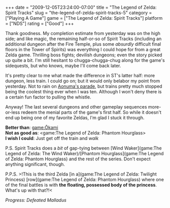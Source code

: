 +++
date = "2009-12-05T23:24:00-07:00"
title = "The Legend of Zelda: Spirit Tracks"
slug = "the-legend-of-zelda-spirit-tracks-5"
category = ["Playing A Game"]
game = ["The Legend of Zelda: Spirit Tracks"]
platform = ["NDS"]
rating = ["Good"]
+++

Thank goodness.  My completion estimate from yesterday was on the high side; and like magic, the remaining half-or-so of Spirit Tracks (including an additional dungeon after the Fire Temple, plus some <i>absurdly</i> difficult final floors in the Tower of Spirits) was everything I could hope for from a great Zelda game.  Thrilling boss fights; devilish dungeons; even the story picked up quite a bit.  I'm still hesitant to chugga-chugga-chug along for the game's sidequests, but who knows, maybe I'll come back later.

It's pretty clear to me what made the difference in ST's latter half: more dungeon, less train.  I could go on; but it would only belabor my point from yesterday.  Not to rain on <a href="http://kotaku.com/5418530/heres-where-the-idea-for-spirit-tracks-came-from">Aonuma's parade</a>, but trains pretty much stopped being the coolest thing ever when I was ten.  Although I won't deny there is a certain fun factor to pulling the whistle.

Anyway!  The last several dungeons and other gameplay sequences more-or-less redeem the menial parts of the game's first half.  So while it doesn't end up being one of my favorite Zeldas, I'm glad I stuck it through.

<b>Better than</b>: <game:Ōkami>  
<b>Not as good as</b>: <game:The Legend of Zelda: Phantom Hourglass>  
<b>I wish I could</b>: Just get off the train and <i>walk</i>

P.S. Spirit Tracks does a <i>bit</i> of gap-tying between [Wind Waker](game:The Legend of Zelda: The Wind Waker)/[Phantom Hourglass](game:The Legend of Zelda: Phantom Hourglass) and the rest of the series.  Don't expect anything significant, though.

P.P.S. >!This is the third Zelda [in a](game:The Legend of Zelda: Twilight Princess) [row](game:The Legend of Zelda: Phantom Hourglass) where one of the final battles is with <b>the floating, possessed body of the princess</b>.  What's up with that?!<

<i>Progress: Defeated Malladus</i>
